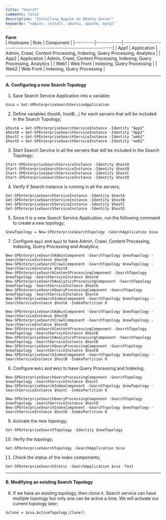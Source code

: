 ```yaml
---
title: "Search"
comments: false
description: "Installing Nagios on Ubuntu Server"
keywords: "nagios, install, ubuntu, apache, mysql"
---
```


__Farm__  
| Hostname | Role        | Component                                                               |
|----------|-------------|-------------------------------------------------------------------------|
| App1     | Application | Admin, Crawl, Content Processing, Indexing, Query Processing, Analytics |
| App2     | Application | Admin, Crawl, Content Processing, Indexing, Query Processing, Analytics |
| Web1     | Web Front   | Indexing, Query Processing                                              |
| Web2     | Web Front   | Indexing, Query Processing                                              |

___

#### A. Configuring a new Search Topology

1. Save Search Service Application into a variable;
```
$ssa = Get-SPEnterpriseSearchServiceApplication
```

2. Define variables (hostA, hostB...) for each servers that will be included in the Search Topology;
```
$hostA = Get-SPEnterpriseSearchServiceInstance -Identity "App1"
$hostB = Get-SPEnterpriseSearchServiceInstance -Identity "App2"
$hostC = Get-SPEnterpriseSearchServiceInstance -Identity "web1"
$hostD = Get-SPEnterpriseSearchServiceInstance -Identity "web2"
```

3. Start Search Service in all the servers that will be included in the Search Topology;
```
Start-SPEnterpriseSearchServiceInstance -Identity $hostA
Start-SPEnterpriseSearchServiceInstance -Identity $hostB
Start-SPEnterpriseSearchServiceInstance -Identity $hostC
Start-SPEnterpriseSearchServiceInstance -Identity $hostD
```

4. Verify if Search instance is running in all the servers;
```
Get-SPEnterpriseSearchServiceInstance -Identity $hostA
Get-SPEnterpriseSearchServiceInstance -Identity $hostB
Get-SPEnterpriseSearchServiceInstance -Identity $hostC
Get-SPEnterpriseSearchServiceInstance -Identity $hostD
```

5. Since it is a new Search Service Application, run the following command to create a new topology;
```
$newTopology = New-SPEnterpriseSearchTopology -SearchApplication $ssa
```

7. Configure `App1` and `App2` to have Admin, Crawl, Content Processing, Indexing, Query Processing and Analytics;
```
New-SPEnterpriseSearchAdminComponent -SearchTopology $newTopology -SearchServiceInstance $hostA
New-SPEnterpriseSearchCrawlComponent -SearchTopology $newTopology -SearchServiceInstance $hostA
New-SPEnterpriseSearchContentProcessingComponent -SearchTopology $newTopology -SearchServiceInstance $hostA
New-SPEnterpriseSearchAnalyticsProcessingComponent -SearchTopology $newTopology -SearchServiceInstance $hostA
New-SPEnterpriseSearchQueryProcessingComponent -SearchTopology $newTopology -SearchServiceInstance $hostA
New-SPEnterpriseSearchIndexComponent -SearchTopology $newTopology -SearchServiceInstance $hostA -IndexPartition 0
```
```
New-SPEnterpriseSearchAdminComponent -SearchTopology $newTopology -SearchServiceInstance $hostB
New-SPEnterpriseSearchCrawlComponent -SearchTopology $newTopology -SearchServiceInstance $hostB
New-SPEnterpriseSearchContentProcessingComponent -SearchTopology $newTopology -SearchServiceInstance $hostB
New-SPEnterpriseSearchAnalyticsProcessingComponent -SearchTopology $newTopology -SearchServiceInstance $hostB
New-SPEnterpriseSearchQueryProcessingComponent -SearchTopology $newTopology -SearchServiceInstance $hostB
New-SPEnterpriseSearchIndexComponent -SearchTopology $newTopology -SearchServiceInstance $hostB -IndexPartition 0
```

8. Configure `Web1` and `Web2` to have Query Processing and Indexing;
```
New-SPEnterpriseSearchQueryProcessingComponent -SearchTopology $newTopology -SearchServiceInstance $hostC
New-SPEnterpriseSearchIndexComponent -SearchTopology $newTopology -SearchServiceInstance $hostC -IndexPartition 0
```
```
New-SPEnterpriseSearchQueryProcessingComponent -SearchTopology $newTopology -SearchServiceInstance $hostD
New-SPEnterpriseSearchIndexComponent -SearchTopology $newTopology -SearchServiceInstance $hostD -IndexPartition 0
```

9. Activate the new topology;
```
Set-SPEnterpriseSearchTopology -Identity $newTopology
```

10. Verify the topology;
```
Get-SPEnterpriseSearchTopology -SearchApplication $ssa
```

11. Check the status of the index components;
```
Get-SPEnterpriseSearchStatus -SearchApplication $ssa -Text
```
___

#### B. Modifying an existing Search Topology












6. If we have an exisitng topology, then clone it. Search service can have multiple topology but only one can be active a time. We will activate our current topology later;
```
$clone = $ssa.ActiveTopology.Clone()
```
